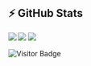 ## ⚡ GitHub Stats

<img align="left" src="https://github-readme-stats.vercel.app/api?username=fumeko-ts&show_icons=true&count_private=true&theme=gruvbox" />
<img src="https://github-readme-stats.vercel.app/api/top-langs/?username=fumeko-ts&layout=compact&count_private=true&theme=gruvbox" />
<img src="https://github-readme-stats.vercel.app/api/wakatime?username=fumeko-ts&theme=gruvbox" />  

![Visitor Badge](https://visitor-badge.laobi.icu/badge?page_id=fumeko-ts.fumeko-ts)
